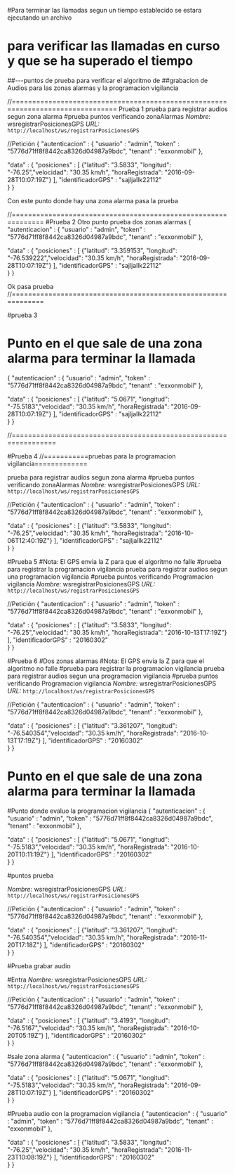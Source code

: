 #Para terminar las llamadas  segun un tiempo establecido se estara ejecutando un archivo 
# para verificar las llamadas en curso y que se ha superado el tiempo
##---puntos  de prueba para verificar el algoritmo de 
##grabacion de Audios para las zonas alarmas y la programacion vigilancia

//================================================================================
Prueba 1
prueba para registrar audios segun zona alarma
#prueba puntos verificando zonaAlarmas
*Nombre:* wsregistrarPosicionesGPS
*URL:* `http://localhost/ws/registrarPosicionesGPS`

//Petición
{
  "autenticacion" : {
    "usuario" : "admin",
    "token" : "5776d71ff8f8442ca8326d04987a9bdc",
    "tenant" : "exxonmobil" 
  },

  "data" : {
 	"posiciones" 			: [
  			{"latitud": "3.5833", "longitud": "-76.25","velocidad": "30.35 km/h", "horaRegistrada": 	"2016-09-28T10:07:19Z"}
  		],
  	"identificadorGPS"	: "sajljallk22112"	
  }
}

Con este punto donde hay una zona alarma pasa la prueba

//==============================================================
#Prueba 2
Otro punto prueba dos zonas alarmas
{
  "autenticacion" : {
    "usuario" : "admin",
    "token" : "5776d71ff8f8442ca8326d04987a9bdc",
    "tenant" : "exxonmobil" 
  },

  "data" : {
 	"posiciones" 			: [
  			{"latitud": "3.359153", "longitud": "-76.539222","velocidad": "30.35 km/h", "horaRegistrada": 	"2016-09-28T10:07:19Z"}
  		],
  	"identificadorGPS"	: "sajljallk22112"	
  }
}

Ok pasa prueba
//==============================================================

#prueba 3
# Punto en el que sale de una zona alarma para terminar la llamada

{
  "autenticacion" : {
    "usuario" : "admin",
    "token" : "5776d71ff8f8442ca8326d04987a9bdc",
    "tenant" : "exxonmobil" 
  },

  "data" : {
 	"posiciones" 			: [
  			{"latitud": "5.0671", "longitud": "-75.5183","velocidad": "30.35 km/h", "horaRegistrada": 	"2016-09-28T10:07:19Z"}
  		],
  	"identificadorGPS"	: "sajljallk22112"	
  }
}

//=================================================================

#Prueba 4
//===========pruebas para la programacion vigilancia=============

prueba para registrar audios segun zona alarma
#prueba puntos verificando zonaAlarmas
*Nombre:* wsregistrarPosicionesGPS
*URL:* `http://localhost/ws/registrarPosicionesGPS`

//Petición
{
  "autenticacion" : {
    "usuario" : "admin",
    "token" : "5776d71ff8f8442ca8326d04987a9bdc",
    "tenant" : "exxonmobil" 
  },

  "data" : {
  "posiciones"      : [
        {"latitud": "3.5833", "longitud": "-76.25","velocidad": "30.35 km/h", "horaRegistrada":   "2016-10-06T12:40:19Z"}
      ],
    "identificadorGPS"  : "sajljallk22112"  
  }
}


#Prueba 5
#Nota: El GPS envia la Z para que el algoritmo no falle 
#prueba para registrar la programacion vigilancia
prueba para registrar audios segun una programacion vigilancia
#prueba puntos verificando Programacion vigilancia
*Nombre:* wsregistrarPosicionesGPS
*URL:* `http://localhost/ws/registrarPosicionesGPS`

//Petición
{
  "autenticacion" : {
    "usuario" : "admin",
    "token" : "5776d71ff8f8442ca8326d04987a9bdc",
    "tenant" : "exxonmobil" 
  },

  "data" : {
  "posiciones"      : [
        {"latitud": "3.5833", "longitud": "-76.25","velocidad": "30.35 km/h", "horaRegistrada":   "2016-10-13T17:19Z"}
      ],
    "identificadorGPS"  : "20160302"  
  }
}

#Prueba 6
#Dos zonas alarmas
#Nota: El GPS envia la Z para que el algoritmo no falle 
#prueba para registrar la programacion vigilancia
prueba para registrar audios segun una programacion vigilancia
#prueba puntos verificando Programacion vigilancia
*Nombre:* wsregistrarPosicionesGPS
*URL:* `http://localhost/ws/registrarPosicionesGPS`

//Petición
{
  "autenticacion" : {
    "usuario" : "admin",
    "token" : "5776d71ff8f8442ca8326d04987a9bdc",
    "tenant" : "exxonmobil" 
  },

  "data" : {
  "posiciones"      : [
        {"latitud": "3.361207", "longitud": "-76.540354","velocidad": "30.35 km/h", "horaRegistrada":   "2016-10-13T17:19Z"}
      ],
    "identificadorGPS"  : "20160302"  
  }
}

# Punto en el que sale de una zona alarma para terminar la llamada
#Punto donde evaluo la programacion vigilancia
{
  "autenticacion" : {
    "usuario" : "admin",
    "token" : "5776d71ff8f8442ca8326d04987a9bdc",
    "tenant" : "exxonmobil" 
  },

  "data" : {
  "posiciones"      : [
        {"latitud": "5.0671", "longitud": "-75.5183","velocidad": "30.35 km/h", "horaRegistrada":   "2016-10-20T10:11:19Z"}
      ],
    "identificadorGPS"  : "20160302"  
  }
}

#puntos prueba 

*Nombre:* wsregistrarPosicionesGPS
*URL:* `http://localhost/ws/registrarPosicionesGPS`

//Petición
{
  "autenticacion" : {
    "usuario" : "admin",
    "token" : "5776d71ff8f8442ca8326d04987a9bdc",
    "tenant" : "exxonmobil" 
  },

  "data" : {
  "posiciones"      : [
        {"latitud": "3.361207", "longitud": "-76.540354","velocidad": "30.35 km/h", "horaRegistrada":   "2016-11-20T17:18Z"}
      ],
    "identificadorGPS"  : "20160302"  
  }
}

#Prueba grabar audio

#Entra
*Nombre:* wsregistrarPosicionesGPS
*URL:* `http://localhost/ws/registrarPosicionesGPS`

//Petición
{
  "autenticacion" : {
    "usuario" : "admin",
    "token" : "5776d71ff8f8442ca8326d04987a9bdc",
    "tenant" : "exxonmobil" 
  },

  "data" : {
  "posiciones"      : [
        {"latitud": "3.4193", "longitud": "-76.5167","velocidad": "30.35 km/h", "horaRegistrada":   "2016-10-20T05:19Z"}
      ],
    "identificadorGPS"  : "20160302"  
  }
}





#sale zona alarma
{
  "autenticacion" : {
    "usuario" : "admin",
    "token" : "5776d71ff8f8442ca8326d04987a9bdc",
    "tenant" : "exxonmobil" 
  },

  "data" : {
  "posiciones"      : [
        {"latitud": "5.0671", "longitud": "-75.5183","velocidad": "30.35 km/h", "horaRegistrada":   "2016-09-28T10:07:19Z"}
      ],
    "identificadorGPS"  : "20160302"  
  }
}



#Prueba audio con la programacion vigilancia
{
  "autenticacion" : {
    "usuario" : "admin",
    "token" : "5776d71ff8f8442ca8326d04987a9bdc",
    "tenant" : "exxonmobil" 
  },

  "data" : {
  "posiciones"      : [
        {"latitud": "3.5833", "longitud": "-76.25","velocidad": "30.35 km/h", "horaRegistrada":   "2016-11-23T10:08:19Z"}
      ],
    "identificadorGPS"  : "20160302"  
  }
}
